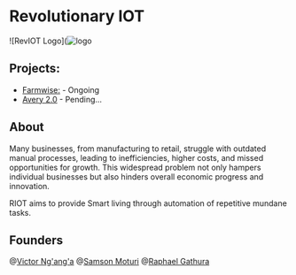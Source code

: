 # **Revolutionary IOT**

![RevIOT Logo](![logo](https://github.com/RevIOTT/RevIOTT/assets/169278405/32f0d5c4-f5d4-4aea-bbf6-468ebfe8381c)
## Projects:
- [Farmwise:](https://github.com/RevIOTT/Farmwise) - Ongoing
- [Avery 2.0]() - Pending...

## About

Many businesses, from manufacturing to retail, struggle with outdated manual processes, leading to inefficiencies, higher costs, and missed opportunities for growth.
This widespread problem not only hampers individual businesses but also hinders overall economic progress and innovation.

RIOT aims to provide Smart living through automation of repetitive mundane tasks.

## Founders
@[Victor Ng'ang'a](https://github.com/vn-vision)
@[Samson Moturi](https://github.com/Swayy03)
@[Raphael Gathura](https://github.com/Raphae1)

